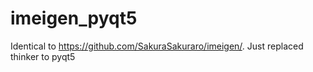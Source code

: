 # imeigen_pyqt5
Identical to https://github.com/SakuraSakuraro/imeigen/. Just replaced thinker to pyqt5
